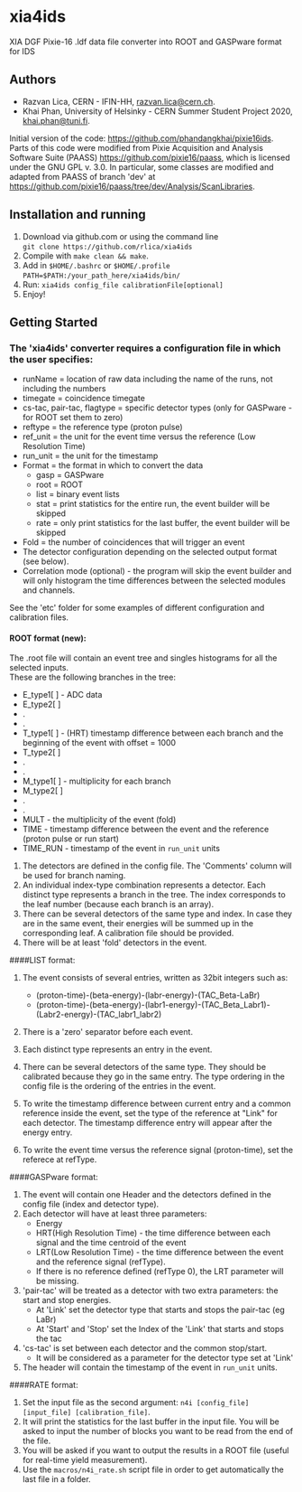# xia4ids
 XIA DGF Pixie-16 .ldf data file converter into ROOT and GASPware format for IDS

## Authors
 * Razvan Lica, CERN - IFIN-HH, razvan.lica@cern.ch.
 * Khai Phan, University of Helsinky - CERN Summer Student Project 2020, khai.phan@tuni.fi.

Initial version of the code: https://github.com/phandangkhai/pixie16ids.
Parts of this code were modified from Pixie Acquisition and Analysis Software Suite (PAASS) https://github.com/pixie16/paass, which is licensed under the GNU GPL v. 3.0. In particular, some classes are modified and adapted from PAASS of branch 'dev' at https://github.com/pixie16/paass/tree/dev/Analysis/ScanLibraries.


## Installation and running
 1. Download via github.com or using the command line  
 `git clone https://github.com/rlica/xia4ids`
 2. Compile with `make clean && make`.
 3. Add in `$HOME/.bashrc` or `$HOME/.profile`       
 `PATH=$PATH:/your_path_here/xia4ids/bin/`
 4. Run: `xia4ids config_file calibrationFile[optional]`
 5. Enjoy!


## Getting Started
### The 'xia4ids' converter requires a configuration file in which the user specifies:
 * runName  = location of raw data including the name of the runs, not including the numbers
 * timegate = coincidence timegate
 * cs-tac, pair-tac, flagtype = specific detector types (only for GASPware - for ROOT set them to zero)
 * reftype  = the reference type (proton pulse)
 * ref_unit  = the unit for the event time versus the reference (Low Resolution Time)
 * run_unit  = the unit for the timestamp
 * Format = the format in which to convert the data 
      * gasp = GASPware
      * root = ROOT
      * list = binary event lists
      * stat = print statistics for the entire run, the event builder will be skipped
      * rate = only print statistics for the last buffer, the event builder will be skipped
 * Fold = the number of coincidences that will trigger an event 
 * The detector configuration depending on the selected output format (see below).
 * Correlation mode (optional) - the program will skip the event builder and will only histogram the time
 differences between the selected modules and channels. 


See the 'etc' folder for some examples of different configuration and calibration files.


#### ROOT format (new):

The .root file will contain an event tree and singles histograms for all the selected inputs.  
These are the following branches in the tree:

* E_type1[ ] - ADC data
* E_type2[ ]
* .
* .
* T_type1[ ] - (HRT) timestamp difference between each branch and the beginning of the event with offset = 1000
* T_type2[ ]
* .
* .  
* M_type1[ ] - multiplicity for each branch
* M_type2[ ]
* .
* . 
* MULT     - the multiplicity of the event (fold)
* TIME     - timestamp difference between the event and the reference (proton pulse or run start) 
* TIME_RUN - timestamp of the event in `run_unit` units 


1. The detectors are defined in the config file. The 'Comments' column will be used for branch naming. 
2. An individual index-type combination represents a detector. Each distinct type represents a branch in the tree. 
The index corresponds to the leaf number (because each branch is an array).  
3. There can be several detectors of the same type and index. In case they are in the same event, their energies will be
summed up in the corresponding leaf. A calibration file should be provided.
4. There will be at least 'fold' detectors in the event. 



####LIST format:

1. The event consists of several entries, written as 32bit integers such as:
     * (proton-time)-(beta-energy)-(labr-energy)-(TAC_Beta-LaBr)
     * (proton-time)-(beta-energy)-(labr1-energy)-(TAC_Beta_Labr1)-(Labr2-energy)-(TAC_labr1_labr2)

2. There is a 'zero' separator before each event.

3. Each distinct type represents an entry in the event. 

4. There can be several detectors of the same type. They should be calibrated because they go in the same entry.
The type ordering in the config file is the ordering of the entries in the event.

5. To write the timestamp difference between current entry and a common reference
inside the event, set the type of the reference at "Link" for each detector. 
The timestamp difference entry will appear after the energy entry.

6. To write the event time versus the reference signal (proton-time), set the referece at refType.

####GASPware format:

1. The event will contain one Header and the detectors defined in the config file (index and detector type).
2. Each detector will have at least three parameters:
    * Energy
    * HRT(High Resolution Time) - the time difference between each signal and the time centroid of the event
    * LRT(Low Resolution Time)  - the time difference between the event and the reference signal (refType).
    * If there is no reference defined (refType 0), the LRT parameter will be missing.
3. 'pair-tac' will be treated as a detector with two extra parameters: the start and stop energies.   
    * At 'Link' set the detector type that starts and stops the pair-tac (eg LaBr)
    * At 'Start' and 'Stop' set the Index of the 'Link' that starts and stops the tac
4. 'cs-tac' is set between each detector and the common stop/start.
    * It will be considered as a parameter for the detector type set at 'Link'
5. The header will contain the timestamp of the event in `run_unit` units.

####RATE format:

1. Set the input file as the second argument: `n4i [config_file] [input_file] [calibration_file]`.
2. It will print the statistics for the last buffer in the input file. You will be asked to input the number
of blocks you want to be read from the end of the file. 
3. You will be asked if you want to output the results in a ROOT file (useful for real-time yield measurement).
4. Use the `macros/n4i_rate.sh` script file in order to get automatically the last file in a folder.



